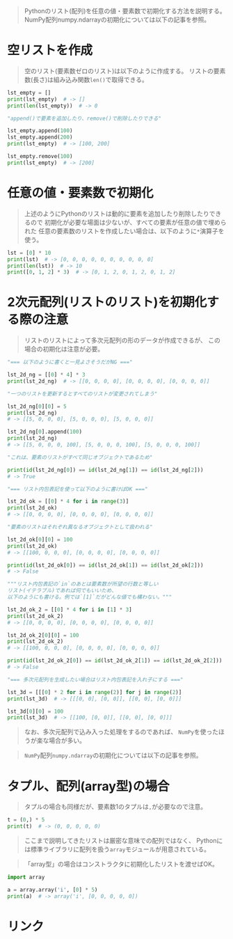 > Pythonのリスト(配列)を任意の値・要素数で初期化する方法を説明する。
> NumPy配列numpy.ndarrayの初期化については以下の記事を参照。
    [](https://note.nkmk.me/python-numpy-zeros-ones-full/)

# 空リストを作成

> 空のリスト(要素数ゼロのリスト)は以下のように作成する。
  リストの要素数(長さ)は組み込み関数`len()`で取得できる。

```python
lst_empty = []
print(lst_empty)  # -> []
print(len(lst_empty))  # -> 0

"append()で要素を追加したり、remove()で削除したりできる"

lst_empty.append(100)
lst_empty.append(200)
print(lst_empty)  # -> [100, 200]

lst_empty.remove(100)
print(lst_empty)  # -> [200]
```

# 任意の値・要素数で初期化

> 上述のようにPythonのリストは動的に要素を追加したり削除したりできるので
  初期化が必要な場面は少ないが、すべての要素が任意の値で埋められた
  任意の要素数のリストを作成したい場合は、以下のように`*`演算子を使う。

```python
lst = [0] * 10
print(lst)  # -> [0, 0, 0, 0, 0, 0, 0, 0, 0, 0]
print(len(lst))  # -> 10
print([0, 1, 2] * 3)  # -> [0, 1, 2, 0, 1, 2, 0, 1, 2]
```

# 2次元配列(リストのリスト)を初期化する際の注意

> リストのリストによって多次元配列の形のデータが作成できるが、
  この場合の初期化は注意が必要。

```python
"=== 以下のように書くと一見よさそうだがNG ==="

lst_2d_ng = [[0] * 4] * 3
print(lst_2d_ng)  # -> [[0, 0, 0, 0], [0, 0, 0, 0], [0, 0, 0, 0]]

"一つのリストを更新するとすべてのリストが変更されてしまう"

lst_2d_ng[0][0] = 5
print(lst_2d_ng)
# -> [[5, 0, 0, 0], [5, 0, 0, 0], [5, 0, 0, 0]]

lst_2d_ng[0].append(100)
print(lst_2d_ng)
# -> [[5, 0, 0, 0, 100], [5, 0, 0, 0, 100], [5, 0, 0, 0, 100]]

"これは、要素のリストがすべて同じオブジェクトであるため"

print(id(lst_2d_ng[0]) == id(lst_2d_ng[1]) == id(lst_2d_ng[2]))
# -> True

"=== リスト内包表記を使って以下のように書けばOK ==="

lst_2d_ok = [[0] * 4 for i in range(3)]
print(lst_2d_ok)
# -> [[0, 0, 0, 0], [0, 0, 0, 0], [0, 0, 0, 0]]

"要素のリストはそれぞれ異なるオブジェクトとして扱われる"

lst_2d_ok[0][0] = 100
print(lst_2d_ok)
# -> [[100, 0, 0, 0], [0, 0, 0, 0], [0, 0, 0, 0]]

print(id(lst_2d_ok[0]) == id(lst_2d_ok[1]) == id(lst_2d_ok[2]))
# -> False

"""リスト内包表記の`in`のあとは要素数が所望の行数と等しい
リスト(イテラブル)であれば何でもいいため、
以下のようにも書ける。例では`[1]`だがどんな値でも構わない。"""

lst_2d_ok_2 = [[0] * 4 for i in [1] * 3]
print(lst_2d_ok_2)
# -> [[0, 0, 0, 0], [0, 0, 0, 0], [0, 0, 0, 0]]

lst_2d_ok_2[0][0] = 100
print(lst_2d_ok_2)
# -> [[100, 0, 0, 0], [0, 0, 0, 0], [0, 0, 0, 0]]

print(id(lst_2d_ok_2[0]) == id(lst_2d_ok_2[1]) == id(lst_2d_ok_2[2]))
# -> False

"=== 多次元配列を生成したい場合はリスト内包表記を入れ子にする ==="

lst_3d = [[[0] * 2 for i in range(2)] for j in range(2)]
print(lst_3d)  # -> [[[0, 0], [0, 0]], [[0, 0], [0, 0]]]

lst_3d[0][0] = 100
print(lst_3d)  # -> [[100, [0, 0]], [[0, 0], [0, 0]]]
```

> なお、多次元配列で込み入った処理をするのであれば、
  `NumPy`を使ったほうが楽な場合が多い。

> `NumPy`配列`numpy.ndarray`の初期化については以下の記事を参照。
    [](https://note.nkmk.me/python-numpy-zeros-ones-full/)

# タプル、配列(array型)の場合

> タプルの場合も同様だが、要素数1のタプルは`,`が必要なので注意。

```python
t = (0,) * 5
print(t)  # -> (0, 0, 0, 0, 0)
```

> ここまで説明してきたリストは厳密な意味での配列ではなく、
  Pythonには標準ライブラリに配列を扱う`array`モジュールが用意されている。
    [](https://note.nkmk.me/python-list-array-numpy-ndarray/)

> 「array型」の場合はコンストラクタに初期化したリストを渡せばOK。

```python
import array

a = array.array('i', [0] * 5)
print(a)  # -> array('i', [0, 0, 0, 0, 0])
```

# リンク

[](https://note.nkmk.me/python-list-initialize/)
